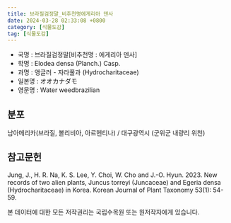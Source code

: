 ```yaml
---
title: 브라질검정말_비추천명에게리아 덴사
date: 2024-03-28 02:33:08 +0800
category: [식물도감]
tag: [식물도감]
---
```




- 국명 : 브라질검정말[비추천명 : 에게리아 덴사]
- 학명 : Elodea densa (Planch.) Casp.
- 과명 : 앵글러 - 자라풀과 (Hydrocharitaceae)
- 일본명 : オオカナダモ
- 영문명 : Water weedbrazilian


## 분포
남아메리카(브라질, 볼리비아, 아르헨티나) / 대구광역시 (군위군 내량리 위천)
## 참고문헌
Jung, J., H. R. Na, K. S. Lee, Y. Choi, W. Cho and J.-O. Hyun. 2023. New records of two alien plants, Juncus torreyi (Juncaceae) and Egeria densa (Hydrocharitaceae) in Korea. Korean Journal of Plant Taxonomy 53(1): 54-59.






본 데이터에 대한 모든 저작권리는 국립수목원 또는 원저작자에게 있습니다.
